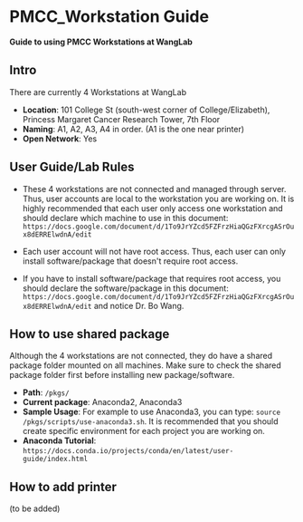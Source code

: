 # PMCC_Workstation Guide
**Guide to using PMCC Workstations at WangLab**

## Intro
There are currently 4 Workstations at WangLab
- **Location**: 101 College St (south-west corner of College/Elizabeth), Princess Margaret Cancer Research Tower, 7th Floor
- **Naming**: A1, A2, A3, A4 in order. (A1 is the one near printer)
- **Open Network**: Yes

## User Guide/Lab Rules
- These 4 workstations are not connected and managed through server. Thus, user
accounts are local to the workstation you are working on. It is highly recommended that each user only access one workstation and should declare which machine to use in this document: `https://docs.google.com/document/d/1To9JrYZcd5FZFrzHiaQGzFXrcgASrOux8dERRElwdnA/edit`

- Each user account will not have root access. Thus, each user can only install software/package that doesn't require root access.

- If you have to install software/package that requires root access, you should declare the
software/package in this document: `https://docs.google.com/document/d/1To9JrYZcd5FZFrzHiaQGzFXrcgASrOux8dERRElwdnA/edit` and notice Dr. Bo Wang.

## How to use shared package
Although the 4 workstations are not connected, they do have a shared package folder mounted on all machines. Make sure to check the shared package folder first before installing new package/software.
 - **Path**: `/pkgs/`
 - **Current package**: Anaconda2, Anaconda3
 - **Sample Usage**: For example to use Anaconda3, you can type: `source /pkgs/scripts/use-anaconda3.sh`. It is recommended that you should create specific environment for each project you are working on.
 - **Anaconda Tutorial**: `https://docs.conda.io/projects/conda/en/latest/user-guide/index.html`

 ## How to add printer
 (to be added)

